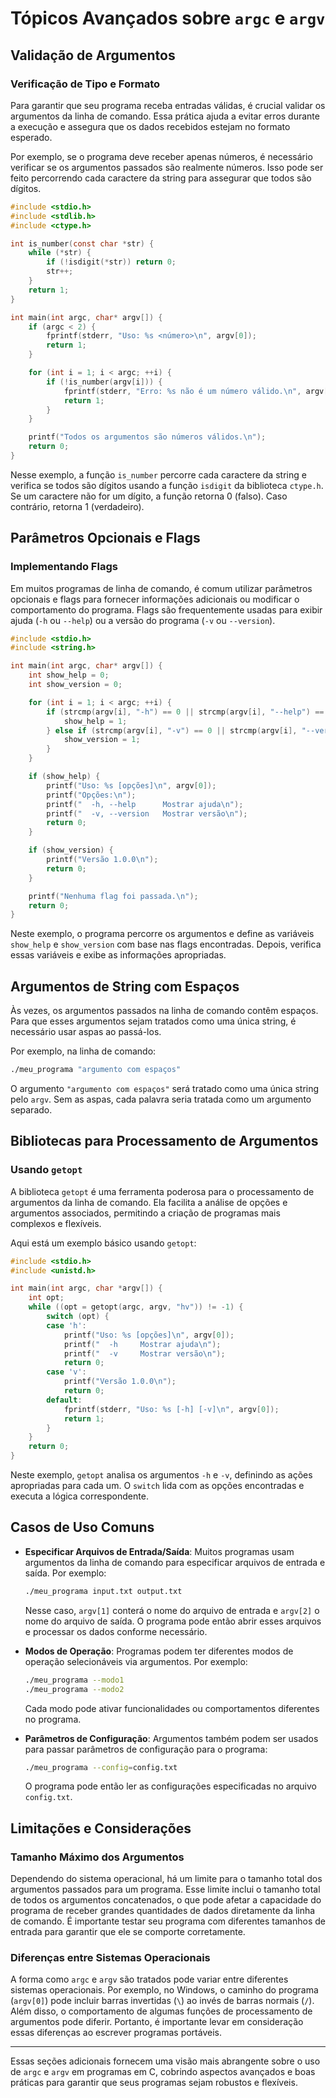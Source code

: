 # Tópicos Avançados sobre `argc` e `argv`

## Validação de Argumentos

### Verificação de Tipo e Formato

Para garantir que seu programa receba entradas válidas, é crucial validar os argumentos da linha de comando. Essa prática ajuda a evitar erros durante a execução e assegura que os dados recebidos estejam no formato esperado. 

Por exemplo, se o programa deve receber apenas números, é necessário verificar se os argumentos passados são realmente números. Isso pode ser feito percorrendo cada caractere da string para assegurar que todos são dígitos.

```c
#include <stdio.h>
#include <stdlib.h>
#include <ctype.h>

int is_number(const char *str) {
    while (*str) {
        if (!isdigit(*str)) return 0;
        str++;
    }
    return 1;
}

int main(int argc, char* argv[]) {
    if (argc < 2) {
        fprintf(stderr, "Uso: %s <número>\n", argv[0]);
        return 1;
    }

    for (int i = 1; i < argc; ++i) {
        if (!is_number(argv[i])) {
            fprintf(stderr, "Erro: %s não é um número válido.\n", argv[i]);
            return 1;
        }
    }

    printf("Todos os argumentos são números válidos.\n");
    return 0;
}
```

Nesse exemplo, a função `is_number` percorre cada caractere da string e verifica se todos são dígitos usando a função `isdigit` da biblioteca `ctype.h`. Se um caractere não for um dígito, a função retorna 0 (falso). Caso contrário, retorna 1 (verdadeiro).

## Parâmetros Opcionais e Flags

### Implementando Flags

Em muitos programas de linha de comando, é comum utilizar parâmetros opcionais e flags para fornecer informações adicionais ou modificar o comportamento do programa. Flags são frequentemente usadas para exibir ajuda (`-h` ou `--help`) ou a versão do programa (`-v` ou `--version`).

```c
#include <stdio.h>
#include <string.h>

int main(int argc, char* argv[]) {
    int show_help = 0;
    int show_version = 0;

    for (int i = 1; i < argc; ++i) {
        if (strcmp(argv[i], "-h") == 0 || strcmp(argv[i], "--help") == 0) {
            show_help = 1;
        } else if (strcmp(argv[i], "-v") == 0 || strcmp(argv[i], "--version") == 0) {
            show_version = 1;
        }
    }

    if (show_help) {
        printf("Uso: %s [opções]\n", argv[0]);
        printf("Opções:\n");
        printf("  -h, --help      Mostrar ajuda\n");
        printf("  -v, --version   Mostrar versão\n");
        return 0;
    }

    if (show_version) {
        printf("Versão 1.0.0\n");
        return 0;
    }

    printf("Nenhuma flag foi passada.\n");
    return 0;
}
```

Neste exemplo, o programa percorre os argumentos e define as variáveis `show_help` e `show_version` com base nas flags encontradas. Depois, verifica essas variáveis e exibe as informações apropriadas.

## Argumentos de String com Espaços

Às vezes, os argumentos passados na linha de comando contêm espaços. Para que esses argumentos sejam tratados como uma única string, é necessário usar aspas ao passá-los.

Por exemplo, na linha de comando:

```sh
./meu_programa "argumento com espaços"
```

O argumento `"argumento com espaços"` será tratado como uma única string pelo `argv`. Sem as aspas, cada palavra seria tratada como um argumento separado.

## Bibliotecas para Processamento de Argumentos

### Usando `getopt`

A biblioteca `getopt` é uma ferramenta poderosa para o processamento de argumentos da linha de comando. Ela facilita a análise de opções e argumentos associados, permitindo a criação de programas mais complexos e flexíveis.

Aqui está um exemplo básico usando `getopt`:

```c
#include <stdio.h>
#include <unistd.h>

int main(int argc, char *argv[]) {
    int opt;
    while ((opt = getopt(argc, argv, "hv")) != -1) {
        switch (opt) {
        case 'h':
            printf("Uso: %s [opções]\n", argv[0]);
            printf("  -h     Mostrar ajuda\n");
            printf("  -v     Mostrar versão\n");
            return 0;
        case 'v':
            printf("Versão 1.0.0\n");
            return 0;
        default:
            fprintf(stderr, "Uso: %s [-h] [-v]\n", argv[0]);
            return 1;
        }
    }
    return 0;
}
```

Neste exemplo, `getopt` analisa os argumentos `-h` e `-v`, definindo as ações apropriadas para cada um. O `switch` lida com as opções encontradas e executa a lógica correspondente.

## Casos de Uso Comuns

- **Especificar Arquivos de Entrada/Saída**:
  Muitos programas usam argumentos da linha de comando para especificar arquivos de entrada e saída. Por exemplo:

  ```sh
  ./meu_programa input.txt output.txt
  ```

  Nesse caso, `argv[1]` conterá o nome do arquivo de entrada e `argv[2]` o nome do arquivo de saída. O programa pode então abrir esses arquivos e processar os dados conforme necessário.

- **Modos de Operação**:
  Programas podem ter diferentes modos de operação selecionáveis via argumentos. Por exemplo:

  ```sh
  ./meu_programa --modo1
  ./meu_programa --modo2
  ```

  Cada modo pode ativar funcionalidades ou comportamentos diferentes no programa.

- **Parâmetros de Configuração**:
  Argumentos também podem ser usados para passar parâmetros de configuração para o programa:

  ```sh
  ./meu_programa --config=config.txt
  ```

  O programa pode então ler as configurações especificadas no arquivo `config.txt`.

## Limitações e Considerações

### Tamanho Máximo dos Argumentos

Dependendo do sistema operacional, há um limite para o tamanho total dos argumentos passados para um programa. Esse limite inclui o tamanho total de todos os argumentos concatenados, o que pode afetar a capacidade do programa de receber grandes quantidades de dados diretamente da linha de comando. É importante testar seu programa com diferentes tamanhos de entrada para garantir que ele se comporte corretamente.

### Diferenças entre Sistemas Operacionais

A forma como `argc` e `argv` são tratados pode variar entre diferentes sistemas operacionais. Por exemplo, no Windows, o caminho do programa (`argv[0]`) pode incluir barras invertidas (`\`) ao invés de barras normais (`/`). Além disso, o comportamento de algumas funções de processamento de argumentos pode diferir. Portanto, é importante levar em consideração essas diferenças ao escrever programas portáveis.

---

Essas seções adicionais fornecem uma visão mais abrangente sobre o uso de `argc` e `argv` em programas em C, cobrindo aspectos avançados e boas práticas para garantir que seus programas sejam robustos e flexíveis.